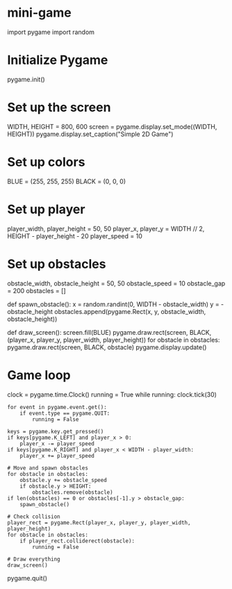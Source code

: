 # mini-game 
import pygame
import random

# Initialize Pygame
pygame.init()

# Set up the screen
WIDTH, HEIGHT = 800, 600
screen = pygame.display.set_mode((WIDTH, HEIGHT))
pygame.display.set_caption("Simple 2D Game")

# Set up colors
BLUE = (255, 255, 255)
BLACK = (0, 0, 0)

# Set up player
player_width, player_height = 50, 50
player_x, player_y = WIDTH // 2, HEIGHT - player_height - 20
player_speed = 10

# Set up obstacles
obstacle_width, obstacle_height = 50, 50
obstacle_speed = 10
obstacle_gap = 200
obstacles = []

def spawn_obstacle():
    x = random.randint(0, WIDTH - obstacle_width)
    y = -obstacle_height
    obstacles.append(pygame.Rect(x, y, obstacle_width, obstacle_height))

def draw_screen():
    screen.fill(BLUE)
    pygame.draw.rect(screen, BLACK, (player_x, player_y, player_width, player_height))
    for obstacle in obstacles:
        pygame.draw.rect(screen, BLACK, obstacle)
    pygame.display.update()

# Game loop
clock = pygame.time.Clock()
running = True
while running:
    clock.tick(30)

    for event in pygame.event.get():
        if event.type == pygame.QUIT:
            running = False

    keys = pygame.key.get_pressed()
    if keys[pygame.K_LEFT] and player_x > 0:
        player_x -= player_speed
    if keys[pygame.K_RIGHT] and player_x < WIDTH - player_width:
        player_x += player_speed

    # Move and spawn obstacles
    for obstacle in obstacles:
        obstacle.y += obstacle_speed
        if obstacle.y > HEIGHT:
            obstacles.remove(obstacle)
    if len(obstacles) == 0 or obstacles[-1].y > obstacle_gap:
        spawn_obstacle()

    # Check collision
    player_rect = pygame.Rect(player_x, player_y, player_width, player_height)
    for obstacle in obstacles:
        if player_rect.colliderect(obstacle):
            running = False

    # Draw everything
    draw_screen()

pygame.quit()
